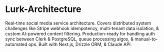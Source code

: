 # Lurk-Architecture
Real-time social media service architecture. Covers distributed system challenges like Stripe webhook idempotency, multi-tenant data isolation, &amp; custom AI-powered content filtering. Production-ready for handling auth sync between Clerk &amp; PostgreSQL, queue processing algos, &amp; manual-to-automated ops. Built with Next.js, Drizzle ORM, &amp; Claude API.
